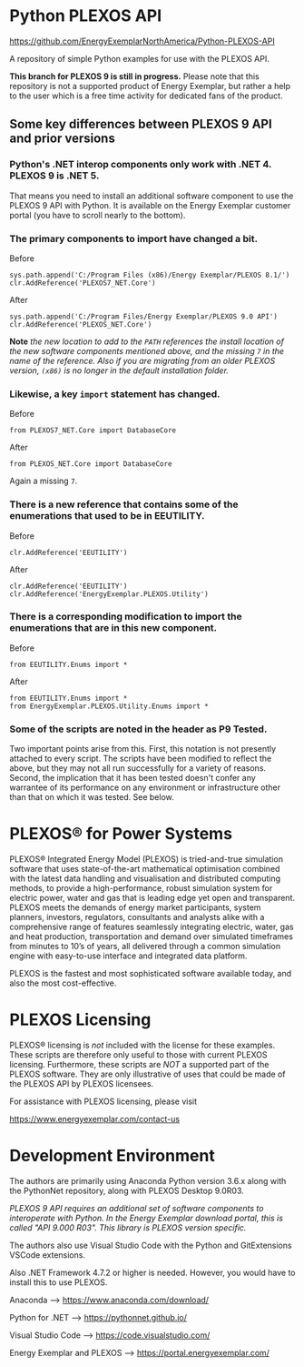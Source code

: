 # Python PLEXOS API
https://github.com/EnergyExemplarNorthAmerica/Python-PLEXOS-API

A repository of simple Python examples for use with the PLEXOS API. 

**This branch for PLEXOS 9 is still in progress.** Please note that this repository 
is not a supported product of Energy Exemplar, but rather a help to the user which 
is a free time activity for dedicated fans of the product.

## Some key differences between PLEXOS 9 API and prior versions

### Python's .NET interop components only work with .NET 4. PLEXOS 9 is .NET 5. 
That means you need to install an additional software component to use the PLEXOS 9 API 
with Python. It is available on the Energy Exemplar customer portal (you have to scroll 
nearly to the bottom).
### The primary components to import have changed a bit.
Before
```
sys.path.append('C:/Program Files (x86)/Energy Exemplar/PLEXOS 8.1/')
clr.AddReference('PLEXOS7_NET.Core')
```
After
```
sys.path.append('C:/Program Files/Energy Exemplar/PLEXOS 9.0 API')
clr.AddReference('PLEXOS_NET.Core')
```
**Note** *the new location to add to the ```PATH``` references the install location of
the new software components mentioned above, and the missing ```7``` in the name
of the reference. Also if you are migrating from an older PLEXOS version, ```(x86)```
is no longer in the default installation folder.*
### Likewise, a key ```import``` statement has changed.
Before
```
from PLEXOS7_NET.Core import DatabaseCore
```
After
```
from PLEXOS_NET.Core import DatabaseCore
```
Again a missing ```7```.

### There is a new reference that contains some of the enumerations that used to be in EEUTILITY.
Before
```
clr.AddReference('EEUTILITY')
```
After
```
clr.AddReference('EEUTILITY')
clr.AddReference('EnergyExemplar.PLEXOS.Utility')
```
### There is a corresponding modification to import the enumerations that are in this new component.
Before
```
from EEUTILITY.Enums import *
```
After
```
from EEUTILITY.Enums import *
from EnergyExemplar.PLEXOS.Utility.Enums import *
```
### Some of the scripts are noted in the header as P9 Tested.
Two important points arise from this. First, this notation is not presently attached to 
every script. The scripts have been modified to reflect the above, but they may not all
run successfully for a variety of reasons. Second, the implication that it has been tested
doesn't confer any warrantee of its performance on any environment or infrastructure 
other than that on which it was tested. See below.

# PLEXOS® for Power Systems
PLEXOS® Integrated Energy Model (PLEXOS) is tried-and-true simulation software that
uses state-of-the-art mathematical optimisation combined with the latest data
handling and visualisation and distributed computing methods, to provide a 
high-performance, robust simulation system for electric power, water and gas that is 
leading edge yet open and transparent. PLEXOS meets the demands of energy market
participants, system planners, investors, regulators, consultants and analysts alike 
with a comprehensive range of features seamlessly integrating electric, water, gas 
and heat production, transportation and demand over simulated timeframes from minutes
to 10’s of years, all delivered through a common simulation engine with easy-to-use 
interface and integrated data platform. 

PLEXOS is the fastest and most sophisticated software available today, and also the
most cost-effective.

# PLEXOS Licensing
PLEXOS® licensing is *not* included with the license for these examples. These
scripts are therefore only useful to those with current PLEXOS licensing. 
Furthermore, these scripts are *NOT* a supported part of the PLEXOS software. They
are only illustrative of uses that could be made of the PLEXOS API by PLEXOS
licensees.

For assistance with PLEXOS licensing, please visit

https://www.energyexemplar.com/contact-us

# Development Environment
The authors are primarily using Anaconda Python version 3.6.x along with the PythonNet
repository, along with PLEXOS Desktop 9.0R03. 

*PLEXOS 9 API requires an additional set of software components to interoperate with Python.
In the Energy Exemplar download portal, this is called "API 9.000 R03". This library is 
PLEXOS version specific.*

The authors also use Visual Studio Code with the Python and GitExtensions VSCode extensions.

Also .NET Framework 4.7.2 or higher is needed. However, you would have to install 
this to use PLEXOS.

Anaconda --> https://www.anaconda.com/download/

Python for .NET --> https://pythonnet.github.io/

Visual Studio Code --> https://code.visualstudio.com/

Energy Exemplar and PLEXOS --> https://portal.energyexemplar.com/
